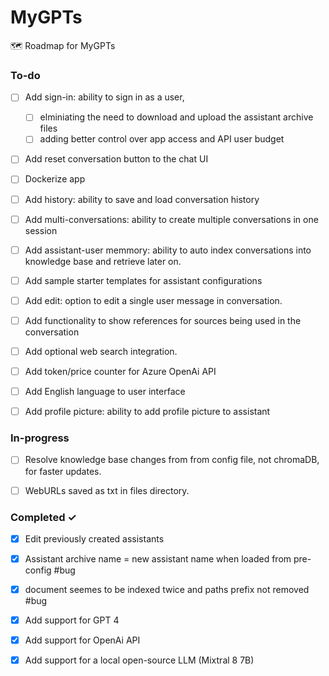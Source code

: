 # MyGPTs
🗺️ Roadmap for MyGPTs 

### To-do
- [ ] Add sign-in: ability to sign in as a user,
  - [ ] elminiating the need to download and upload the assistant archive files
  - [ ] adding better control over app access and API user budget
- [ ] Add reset conversation button to the chat UI
- [ ] Dockerize app
- [ ] Add history: ability to save and load conversation history
- [ ] Add multi-conversations: ability to create multiple conversations in one session
- [ ] Add assistant-user memmory: ability to auto index conversations into knowledge base and retrieve later on.
- [ ] Add sample starter templates for assistant configurations
- [ ] Add edit: option to edit a single user message in conversation.  
- [ ] Add functionality to show references for sources being used in the conversation
- [ ] Add optional web search integration.
- [ ] Add token/price counter for Azure OpenAi API  
- [ ] Add English language to user interface
- [ ] Add profile picture: ability to add profile picture to assistant


### In-progress

- [ ] Resolve knowledge base changes from from config file, not chromaDB, for faster updates.
- [ ] WebURLs saved as txt in files directory. 


### Completed ✓
- [x] Edit previously created assistants  
- [x] Assistant archive name = new assistant name when loaded from pre-config #bug  
- [x] document seemes to be indexed twice and paths prefix not removed #bug
- [x] Add support for GPT 4  
- [x] Add support for OpenAi API  
- [x] Add support for a local open-source LLM (Mixtral 8 7B)  



